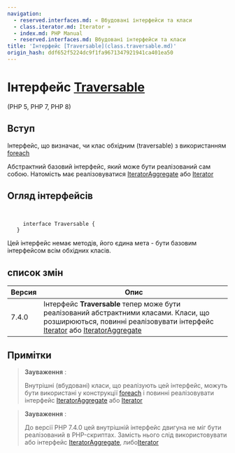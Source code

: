 ```yaml
---
navigation:
  - reserved.interfaces.md: « Вбудовані інтерфейси та класи
  - class.iterator.md: Iterator »
  - index.md: PHP Manual
  - reserved.interfaces.md: Вбудовані інтерфейси та класи
title: 'Інтерфейс [Traversable](class.traversable.md)'
origin_hash: ddf652f5224dc9f1fa9671347921941ca401ea50
---
```

# Інтерфейс [Traversable](class.traversable.md)

(PHP 5, PHP 7, PHP 8)

## Вступ

Інтерфейс, що визначає, чи клас обхідним (traversable) з використанням [foreach](control-structures.foreach.md)

Абстрактний базовий інтерфейс, який може бути реалізований сам собою. Натомість має реалізовуватися [IteratorAggregate](class.iteratoraggregate.md) або [Iterator](class.iterator.md)

## Огляд інтерфейсів

```classsynopsis

    
     interface Traversable {
   }
```

Цей інтерфейс немає методів, його єдина мета - бути базовим інтерфейсом всім обхідних класів.

## список змін

| Версия | Опис |
| --- | --- |
| 7.4.0 | Інтерфейс **Traversable** тепер може бути реалізований абстрактними класами. Класи, що розширюються, повинні реалізовувати інтерфейс [Iterator](class.iterator.md) або [IteratorAggregate](class.iteratoraggregate.md) |

## Примітки

> **Зауваження** :
> 
> Внутрішні (вбудовані) класи, що реалізують цей інтерфейс, можуть бути використані у конструкції [foreach](control-structures.foreach.md) і повинні реалізовувати інтерфейс [IteratorAggregate](class.iteratoraggregate.md) або [Iterator](class.iterator.md)

> **Зауваження** :
> 
> До версії PHP 7.4.0 цей внутрішній інтерфейс двигуна не міг бути реалізований в PHP-скриптах. Замість нього слід використовувати або інтерфейс [IteratorAggregate](class.iteratoraggregate.md), либо[Iterator](class.iterator.md)
